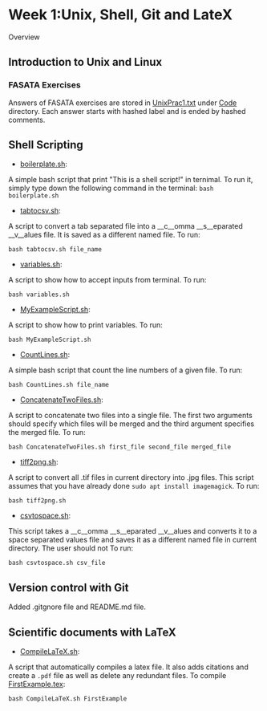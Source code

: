 # Week 1:Unix, Shell, Git and LateX

Overview

## Introduction to Unix and Linux
### FASATA Exercises
Answers of FASATA exercises are stored in [UnixPrac1.txt](Code/UnixPrac1.txt) under [Code](Code) directory. Each answer starts with hashed label and is ended by hashed comments.

## Shell Scripting
* [boilerplate.sh](Code/boilerplate.sh): 

A simple bash script that print "This is a shell script!" in ternimal. To run it, simply type down the following command in the terminal:
```bash boilerplate.sh```

* [tabtocsv.sh](Code/tabtocsv.sh):

A script to convert a tab separated file into a __c__omma __s__eparated __v__alues file. It is saved as a different named file. To run:

    bash tabtocsv.sh file_name


* [variables.sh](Code/variables.sh):

A script to show how to accept inputs from terminal. To run:

    bash variables.sh

* [MyExampleScript.sh](Code/MyExampleScript.sh):

A script to show how to print variables. To run:

    bash MyExampleScript.sh

* [CountLines.sh](Code/CountLines.sh):


A simple bash script that count the line numbers of a given file. To run:

    bash CountLines.sh file_name

* [ConcatenateTwoFiles.sh](Code/ConcatenateTwoFiles.sh):

A script to concatenate two files into a single file. The first two arguments should specify which files will be merged and the third argument specifies the merged file. To run:

    bash ConcatenateTwoFiles.sh first_file second_file merged_file

* [tiff2png.sh](Code/tiff2png.sh):

A script to convert all .tif files in current directory into .jpg files. This script assumes that you have already done ```sudo apt install imagemagick```. To run:

    bash tiff2png.sh

* [csvtospace.sh](Code/csvtospace.sh):

This script takes a __c__omma __s__eparated __v__alues and converts it to a space separated values file and saves it as a different named file in current directory. The user should not To run:

    bash csvtospace.sh csv_file

## Version control with Git
Added .gitgnore file and README.md file.

## Scientific documents with LaTeX
* [CompileLaTeX.sh](Code/CompileLaTeX.sh):

A script that automatically compiles a latex file. It also adds citations and create a `.pdf` file as well as delete any redundant files. To compile [FirstExample.tex](Code/FirstExample.tex):

    bash CompileLaTeX.sh FirstExample